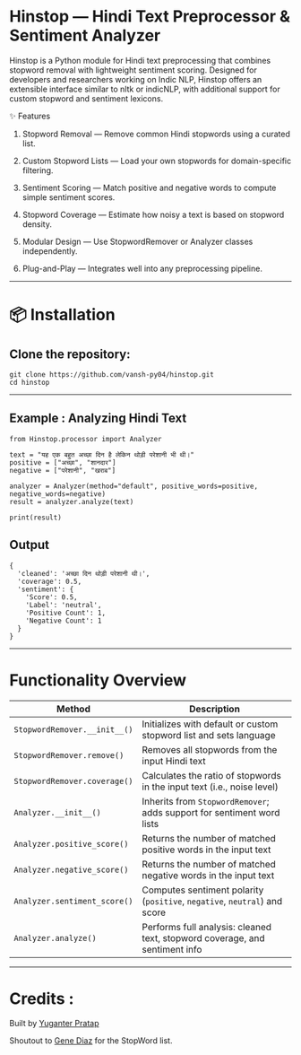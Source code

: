 # Hinstop — Hindi Text Preprocessor & Sentiment Analyzer
Hinstop is a Python module for Hindi text preprocessing that combines stopword removal with lightweight sentiment scoring. Designed for developers and researchers working on Indic NLP, Hinstop offers an extensible interface similar to nltk or indicNLP, with additional support for custom stopword and sentiment lexicons.

✨ Features
  1. Stopword Removal — Remove common Hindi stopwords using a curated list.

  2. Custom Stopword Lists — Load your own stopwords for domain-specific filtering.

  3. Sentiment Scoring — Match positive and negative words to compute simple sentiment scores.

  4. Stopword Coverage — Estimate how noisy a text is based on stopword density.

  5. Modular Design — Use StopwordRemover or Analyzer classes independently.

  6. Plug-and-Play — Integrates well into any preprocessing pipeline.

---
# 📦 Installation

## Clone the repository:
    git clone https://github.com/vansh-py04/hinstop.git
    cd hinstop
---
## Example : Analyzing Hindi Text
````
from Hinstop.processor import Analyzer

text = "यह एक बहुत अच्छा दिन है लेकिन थोड़ी परेशानी भी थी।"
positive = ["अच्छा", "शानदार"]
negative = ["परेशानी", "खराब"]

analyzer = Analyzer(method="default", positive_words=positive, negative_words=negative)
result = analyzer.analyze(text)

print(result)
````

## Output

````
{
  'cleaned': 'अच्छा दिन थोड़ी परेशानी थी।',
  'coverage': 0.5,
  'sentiment': {
    'Score': 0.5,
    'Label': 'neutral',
    'Positive Count': 1,
    'Negative Count': 1
  }
}
````


---
# Functionality Overview

| Method                       | Description                                                                 |
| ---------------------------- | --------------------------------------------------------------------------- |
| `StopwordRemover.__init__()` | Initializes with default or custom stopword list and sets language          |
| `StopwordRemover.remove()`   | Removes all stopwords from the input Hindi text                             |
| `StopwordRemover.coverage()` | Calculates the ratio of stopwords in the input text (i.e., noise level)     |
| `Analyzer.__init__()`        | Inherits from `StopwordRemover`; adds support for sentiment word lists      |
| `Analyzer.positive_score()`  | Returns the number of matched positive words in the input text              |
| `Analyzer.negative_score()`  | Returns the number of matched negative words in the input text              |
| `Analyzer.sentiment_score()` | Computes sentiment polarity (`positive`, `negative`, `neutral`) and score   |
| `Analyzer.analyze()`         | Performs full analysis: cleaned text, stopword coverage, and sentiment info |


---
# Credits :
Built by [Yuganter Pratap ](https://www.linkedin.com/in/yuganter-pratap-a3a719254/)

Shoutout to [Gene Diaz](https://github.com/stopwords-iso/stopwords-hi/blob/master/stopwords-hi.txt) for the StopWord list.
